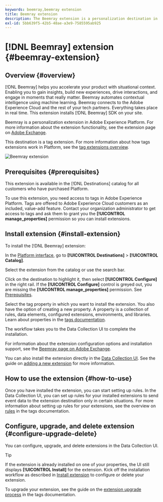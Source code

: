 ```yaml
---
keywords: beemray,beemray extension
title: Beemray extension
description: The Beemray extension is a personalization destination in Adobe Experience Platform. For more information about the extension functionality, see the extension page on Adobe Exchange.
exl-id: 5bb639f5-42b5-48ae-a3e9-7585595ab925
---
```

# [!DNL Beemray] extension {#beemray-extension}

## Overview {#overview}

[!DNL Beemray] helps you accelerate your product with situational context. Enabling you to gain insights, build new experiences, drive interactions, and engage in moments that really matter. Beemray automates contextual intelligence using machine learning. Beemray connects to the Adobe Experience Cloud and the rest of your tech partners. Everything takes place in real time. This extension installs [!DNL Beemray] SDK on your site.

Beemray is a personalization extension in Adobe Experience Platform. For more information about the extension functionality, see the extension page on [Adobe Exchange](https://exchange.adobe.com/experiencecloud.details.101063.beemray-human-context.html).

This destination is a tag extension. For more information about how tags extensions work in Platform, see the [tag extensions overview](../launch-extensions/overview.md).

![Beemray extension](../../assets/catalog/personalization/beemray/catalog.png)

## Prerequisites {#prerequisites}

This extension is available in the [!DNL Destinations] catalog for all customers who have purchased Platform.

To use this extension, you need access to tags in Adobe Experience Platform. Tags are offered to Adobe Experience Cloud customers as an included, value-add feature. Contact your organization administrator to get access to tags and ask them to grant you the **[!UICONTROL manage_properties]** permission so you can install extensions.

## Install extension {#install-extension}

To install the [!DNL Beemray] extension:

In the [Platform interface](https://platform.adobe.com/), go to **[!UICONTROL Destinations]** > **[!UICONTROL Catalog]**.

Select the extension from the catalog or use the search bar.

Click on the destination to highlight it, then select **[!UICONTROL Configure]** in the right rail. If the **[!UICONTROL Configure]** control is greyed out, you are missing the **[!UICONTROL manage_properties]** permission. See [Prerequisites](#prerequisites).

Select the tag property in which you want to install the extension. You also have the option of creating a new property. A property is a collection of rules, data elements, configured extensions, environments, and libraries. Learn about properties in the [tags documentation](../../../tags/ui/administration/companies-and-properties.md).

The workflow takes you to the Data Collection UI to complete the installation. 

For information about the extension configuration options and installation support, see the [Beemray page on Adobe Exchange](https://exchange.adobe.com/experiencecloud.details.101063.beemray-human-context.html).

You can also install the extension directly in the [Data Collection UI](https://experience.adobe.com/#/data-collection/). See the guide on [adding a new extension](../../../tags/ui/managing-resources/extensions/overview.md#add-a-new-extension) for more information.

## How to use the extension {#how-to-use}

Once you have installed the extension, you can start setting up rules. In the Data Collection UI, you can set up rules for your installed extensions to send event data to the extension destination only in certain situations. For more information about setting up rules for your extensions, see the overview on [rules](../../../tags/ui/managing-resources/rules.md) in the tags documentation.

## Configure, upgrade, and delete extension {#configure-upgrade-delete}

You can configure, upgrade, and delete extensions in the Data Collection UI.

>[!TIP]
>
>If the extension is already installed on one of your properties, the UI still displays **[!UICONTROL Install]** for the extension. Kick off the installation workflow as described in [Install extension](#install-extension) to configure or delete your extension.

To upgrade your extension, see the guide on the [extension upgrade process](../../../tags/ui/managing-resources/extensions/extension-upgrade.md) in the tags documentation.
